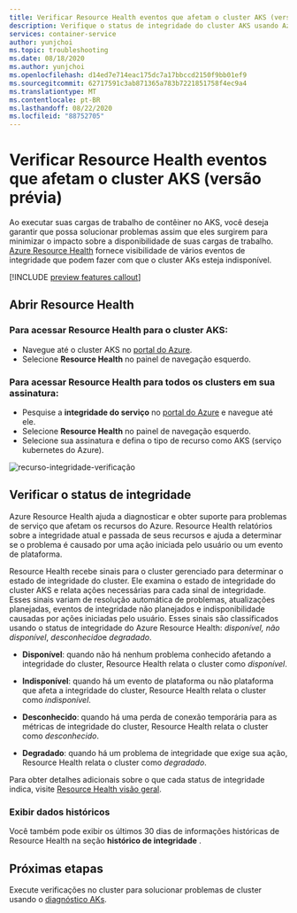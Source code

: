 ```yaml
---
title: Verificar Resource Health eventos que afetam o cluster AKS (versão prévia)
description: Verifique o status de integridade do cluster AKS usando Azure Resource Health.
services: container-service
author: yunjchoi
ms.topic: troubleshooting
ms.date: 08/18/2020
ms.author: yunjchoi
ms.openlocfilehash: d14ed7e714eac175dc7a17bbccd2150f9bb01ef9
ms.sourcegitcommit: 62717591c3ab871365a783b7221851758f4ec9a4
ms.translationtype: MT
ms.contentlocale: pt-BR
ms.lasthandoff: 08/22/2020
ms.locfileid: "88752705"
---
```

# <a name="check-for-resource-health-events-impacting-your-aks-cluster-preview"></a>Verificar Resource Health eventos que afetam o cluster AKS (versão prévia)


Ao executar suas cargas de trabalho de contêiner no AKS, você deseja garantir que possa solucionar problemas assim que eles surgirem para minimizar o impacto sobre a disponibilidade de suas cargas de trabalho. [Azure Resource Health](https://docs.microsoft.com/azure/service-health/resource-health-overview) fornece visibilidade de vários eventos de integridade que podem fazer com que o cluster AKs esteja indisponível.

[!INCLUDE [preview features callout](./includes/preview/preview-callout.md)]

## <a name="open-resource-health"></a>Abrir Resource Health

### <a name="to-access-resource-health-for-your-aks-cluster"></a>Para acessar Resource Health para o cluster AKS:

- Navegue até o cluster AKS no [portal do Azure](https://portal.azure.com).
- Selecione **Resource Health** no painel de navegação esquerdo.

### <a name="to-access-resource-health-for-all-clusters-on-your-subscription"></a>Para acessar Resource Health para todos os clusters em sua assinatura:

- Pesquise a **integridade do serviço** no [portal do Azure](https://portal.azure.com) e navegue até ele.
- Selecione **Resource Health** no painel de navegação esquerdo.
- Selecione sua assinatura e defina o tipo de recurso como AKS (serviço kubernetes do Azure).

![recurso-integridade-verificação](./media/aks-resource-health/resource-health-check.png)

## <a name="check-the-health-status"></a>Verificar o status de integridade

Azure Resource Health ajuda a diagnosticar e obter suporte para problemas de serviço que afetam os recursos do Azure. Resource Health relatórios sobre a integridade atual e passada de seus recursos e ajuda a determinar se o problema é causado por uma ação iniciada pelo usuário ou um evento de plataforma.

Resource Health recebe sinais para o cluster gerenciado para determinar o estado de integridade do cluster. Ele examina o estado de integridade do cluster AKS e relata ações necessárias para cada sinal de integridade. Esses sinais variam de resolução automática de problemas, atualizações planejadas, eventos de integridade não planejados e indisponibilidade causadas por ações iniciadas pelo usuário. Esses sinais são classificados usando o status de integridade do Azure Resource Health: *disponível, não* *disponível*, *desconhecido*e *degradado*.

- **Disponível**: quando não há nenhum problema conhecido afetando a integridade do cluster, Resource Health relata o cluster como *disponível*.

- **Indisponível**: quando há um evento de plataforma ou não plataforma que afeta a integridade do cluster, Resource Health relata o cluster como *indisponível*.

- **Desconhecido**: quando há uma perda de conexão temporária para as métricas de integridade do cluster, Resource Health relata o cluster como *desconhecido*.

- **Degradado**: quando há um problema de integridade que exige sua ação, Resource Health relata o cluster como *degradado*.

Para obter detalhes adicionais sobre o que cada status de integridade indica, visite [Resource Health visão geral](https://docs.microsoft.com/azure/service-health/resource-health-overview#health-status).

### <a name="view-historical-data"></a>Exibir dados históricos

Você também pode exibir os últimos 30 dias de informações históricas de Resource Health na seção **histórico de integridade** .

## <a name="next-steps"></a>Próximas etapas

Execute verificações no cluster para solucionar problemas de cluster usando o [diagnóstico AKs](https://docs.microsoft.com/azure/aks/concepts-diagnostics).
